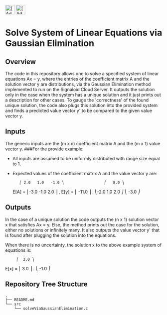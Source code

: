 [<img src="https://assets.signaloid.io/add-to-signaloid-cloud-logo-dark-v6.png#gh-dark-mode-only" alt="[Add to signaloid.io]" height="30">](https://signaloid.io/repositories?connect=https://github.com/bilgesubilgin/Signaloid-Demo-Basic-GaussianElimination#gh-dark-mode-only)
[<img src="https://assets.signaloid.io/add-to-signaloid-cloud-logo-light-v6.png#gh-light-mode-only" alt="[Add to signaloid.io]" height="30">](https://signaloid.io/repositories?connect=https://github.com/bilgesubilgin/Signaloid-Demo-Basic-GaussianElimination#gh-light-mode-only)


# Solve System of Linear Equations via Gaussian Elimination
## Overview
The code in this repository allows one to solve a specified system of linear equations Ax = y, where the entries of the coefficient matrix A and the solution vector y are distributions, via the Gaussian Elimination method implemented to run on the Signaloid Cloud Server. It outputs the solution only in the case when the system has a unique solution and it just prints out a description for other cases. To gauge the 'correctness' of the found unique solution, the code also plugs this solution into the provided system and finds a predicted value vector y' to be compared to the given value vector y.

## Inputs
The generic inputs are the (m x n) coefficient matrix A and the (m x 1) value vector y.
###For the provide example: 
- All inputs are assumed to be uniformly distributed with range size equal to 1.
- Expected values of the coefficient matrix A and the value vector y are:

         ⎛ 2.0   1.0   -1.0 ⎞                  ⎛   8.0 ⎞
  E[A] = ⎜-3.0  -1.0    2.0 ⎟   ,       E[y] = ⎜ -11.0 ⎟   .
         ⎝-2.0   1.0    2.0 ⎠                  ⎝  -3.0 ⎠

## Outputs
In the case of a unique solution the code outputs the (n x 1) solution vector x that satisfies Ax = y. Else, the method prints out the case for the solution, either no solutions or infinitely many.
It also outputs the value vector y' that is found after plugging the solution into the equations.

 When there is no uncertainty, the solution x to the above example system of equations is:
 
         ⎛  2.0 ⎞
  E[x] = ⎜  3.0 ⎟   .
         ⎝ -1.0 ⎠

## Repository Tree Structure
```
.
├── README.md
└── src
    └── solveViaGaussianElimination.c
```
